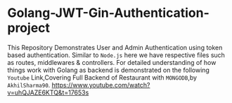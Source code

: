 # Golang-JWT-Gin-Authentication-project
This Repository Demonstrates User and Admin Authentication using token based authentication.
Similar to `Node.js` here we have respective files such as routes, middlewares & controllers.
For detailed understanding of how things work with Golang as backend is demonstrated on 
the following `Youtube` Link,Covering Full Backend of Restaurant with `MONGODB`,by `AkhilSharma90`.
https://www.youtube.com/watch?v=uhQJAZE6KTQ&t=17653s
